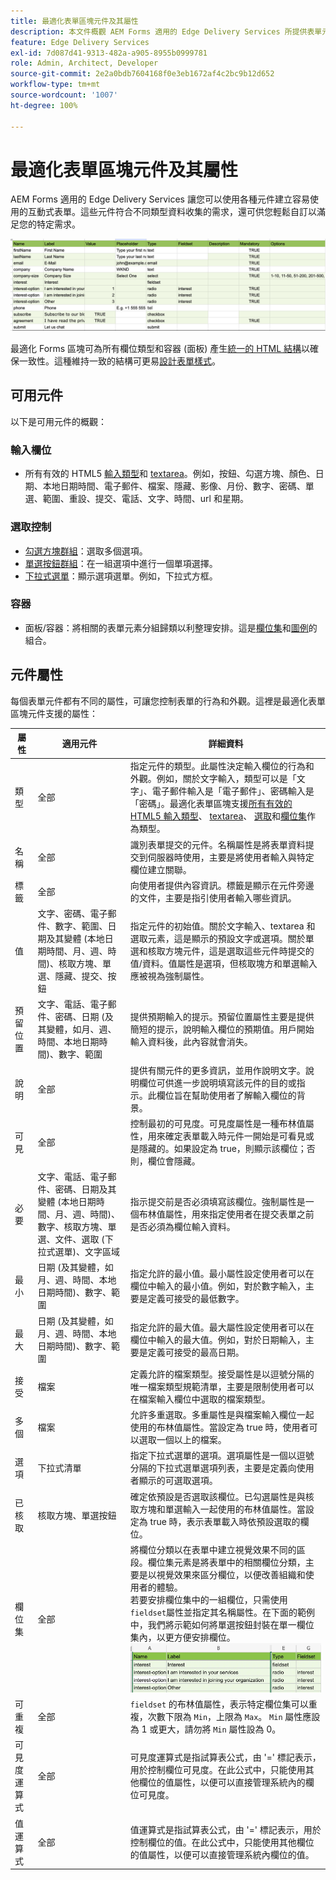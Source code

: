 ```yaml
---
title: 最適化表單區塊元件及其屬性
description: 本文件概觀 AEM Forms 適用的 Edge Delivery Services 所提供表單元件及其屬性。
feature: Edge Delivery Services
exl-id: 7d087d41-9313-482a-a905-8955b0999781
role: Admin, Architect, Developer
source-git-commit: 2e2a0bdb7604168f0e3eb1672af4c2bc9b12d652
workflow-type: tm+mt
source-wordcount: '1007'
ht-degree: 100%

---
```


# 最適化表單區塊元件及其屬性

AEM Forms 適用的 Edge Delivery Services 讓您可以使用各種元件建立容易使用的互動式表單。這些元件符合不同類型資料收集的需求，還可供您輕鬆自訂以滿足您的特定需求。


![含有部份元件和屬性的試算表範本](/help/edge/assets/sample-form-in-spreadsheet.png)

最適化 Forms 區塊可為所有欄位類型和容器 (面板) 產生[統一的 HTML 結構](/help/edge/docs/forms/style-theme-forms.md)以確保一致性。這種維持一致的結構可更易[設計表單樣式](/help/edge/docs/forms/style-theme-forms.md)。

## 可用元件

以下是可用元件的概觀：

### 輸入欄位

- 所有有效的 HTML5 [輸入類型](https://developer.mozilla.org/en-US/docs/Web/HTML/Element/input#input_types)和 [textarea](https://developer.mozilla.org/en-US/docs/Web/HTML/Element/textarea)。例如，按鈕、勾選方塊、顏色、日期、本地日期時間、電子郵件、檔案、隱藏、影像、月份、數字、密碼、單選、範圍、重設、提交、電話、文字、時間、url 和星期。

### 選取控制

- [勾選方塊群組](https://developer.mozilla.org/en-US/docs/Web/HTML/Element/input/checkbox)：選取多個選項。
- [單選按鈕群組](https://developer.mozilla.org/en-US/docs/Web/HTML/Element/input/radio)：在一組選項中進行一個單項選擇。
- [下拉式選單](https://developer.mozilla.org/en-US/docs/Web/HTML/Element/select)：顯示選項選單。例如，下拉式方框。

### 容器

- 面板/容器：將相關的表單元素分組歸類以利整理安排。這是[欄位集](https://developer.mozilla.org/en-US/docs/Web/HTML/Element/fieldset)和[圖例](https://developer.mozilla.org/en-US/docs/Web/HTML/Element/legend)的組合。


## 元件屬性

每個表單元件都有不同的屬性，可讓您控制表單的行為和外觀。這裡是最適化表單區塊元件支援的屬性：


| 屬性 | 適用元件 | 詳細資料 |
|--------------|------------------------------|----------------------------------------------------------------------|
| 類型 | 全部 | 指定元件的類型。此屬性決定輸入欄位的行為和外觀。例如，關於文字輸入，類型可以是「文字」、電子郵件輸入是「電子郵件」、密碼輸入是「密碼」。最適化表單區塊支援<a href="https://developer.mozilla.org/en-US/docs/Web/HTML/Element/input#input_types">所有有效的 HTML5 輸入類型</a>、 <a href="https://developer.mozilla.org/en-US/docs/Web/HTML/Element/textarea">textarea</a>、 <a href="https://developer.mozilla.org/en-US/docs/Web/HTML/Element/select">選取</a>和<a href="https://developer.mozilla.org/en-US/docs/Web/HTML/Element/fieldset">欄位集</a>作為類型。 |
| 名稱 | 全部 | 識別表單提交的元件。名稱屬性是將表單資料提交到伺服器時使用，主要是將使用者輸入與特定欄位建立關聯。 |
| 標籤 | 全部 | 向使用者提供內容資訊。標籤是顯示在元件旁邊的文件，主要是指引使用者輸入哪些資訊。 |
| 值 | 文字、密碼、電子郵件、數字、範圍、日期及其變體 (本地日期時間、月、週、時間)、核取方塊、單選、隱藏、提交、按鈕 | 指定元件的初始值。關於文字輸入、textarea 和選取元素，這是顯示的預設文字或選項。關於單選和核取方塊元件，這是選取這些元件時提交的值/資料。值屬性是選項，但核取塊方和單選輸入應被視為強制屬性。 |
| 預留位置 | 文字、電話、電子郵件、密碼、日期 (及其變體，如月、週、時間、本地日期時間)、數字、範圍 | 提供預期輸入的提示。預留位置屬性主要是提供簡短的提示，說明輸入欄位的預期值。用戶開始輸入資料後，此內容就會消失。 |
| 說明 | 全部 | 提供有關元件的更多資訊，並用作說明文字。說明欄位可供進一步說明填寫該元件的目的或指示。此欄位旨在幫助使用者了解輸入欄位的背景。 |
| 可見 | 全部 | 控制最初的可見度。可見度屬性是一種布林值屬性，用來確定表單載入時元件一開始是可看見或是隱藏的。如果設定為 true，則顯示該欄位；否則，欄位會隱藏。 |
| 必要 | 文字、電話、電子郵件、密碼、日期及其變體 (本地日期時間、月、週、時間)、數字、核取方塊、單選、文件、選取 (下拉式選單)、文字區域 | 指示提交前是否必須填寫該欄位。強制屬性是一個布林值屬性，用來指定使用者在提交表單之前是否必須為欄位輸入資料。 |
| 最小 | 日期 (及其變體，如月、週、時間、本地日期時間)、數字、範圍 | 指定允許的最小值。最小屬性設定使用者可以在欄位中輸入的最小值。例如，對於數字輸入，主要是定義可接受的最低數字。 |
| 最大 | 日期 (及其變體，如月、週、時間、本地日期時間)、數字、範圍 | 指定允許的最大值。最大屬性設定使用者可以在欄位中輸入的最大值。例如，對於日期輸入，主要是定義可接受的最高日期。 |
| 接受 | 檔案 | 定義允許的檔案類型。接受屬性是以逗號分隔的唯一檔案類型規範清單，主要是限制使用者可以在檔案輸入欄位中選取的檔案類型。 |
| 多個 | 檔案 | 允許多重選取。多重屬性是與檔案輸入欄位一起使用的布林值屬性。當設定為 true 時，使用者可以選取一個以上的檔案。 |
| 選項 | 下拉式清單 | 指定下拉式選單的選項。選項屬性是一個以逗號分隔的下拉式選單選項列表，主要是定義向使用者顯示的可選取選項。 |
| 已核取 | 核取方塊、單選按鈕 | 確定依預設是否選取該欄位。已勾選屬性是與核取方塊和單選輸入一起使用的布林值屬性。當設定為 true 時，表示表單載入時依預設選取的欄位。 |
| 欄位集 | 全部 | 將欄位分類以在表單中建立視覺效果不同的區段。欄位集元素是將表單中的相關欄位分類，主要是以視覺效果來區分欄位，以便改善組織和使用者的體驗。</br> 若要安排欄位集中的一組欄位，只需使用`fieldset`屬性並指定其名稱屬性。在下面的範例中，我們將示範如何將單選按鈕封裝在單一欄位集內，以更方便安排欄位。![欄位集範例](/help/edge/assets/fieldset-example.png) |
| 可重複 | 全部 | `fieldset` 的布林值屬性，表示特定欄位集可以重複，次數下限為 `Min`，上限為 `Max`。 `Min` 屬性應設為 1 或更大，請勿將 `Min` 屬性設為 0。 |
| 可見度運算式 | 全部 | 可見度運算式是指試算表公式，由 &#39;=&#39; 標記表示，用於控制欄位可見度。在此公式中，只能使用其他欄位的值屬性，以便可以直接管理系統內的欄位可見度。 |
| 值運算式 | 全部 | 值運算式是指試算表公式，由 &#39;=&#39; 標記表示，用於控制欄位的值。在此公式中，只能使用其他欄位的值屬性，以便可以直接管理系統內欄位的值。 |
